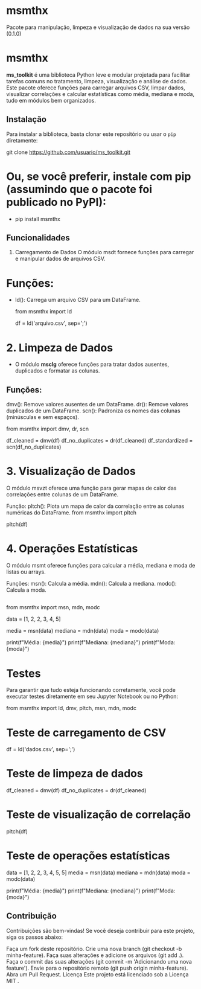 # msmthx
Pacote para manipulação, limpeza e visualização de dados na sua versão (0.1.0)





# msmthx

**ms_toolkit** é uma biblioteca Python leve e modular projetada para facilitar tarefas comuns no tratamento, limpeza, visualização e análise de dados. Este pacote oferece funções para carregar arquivos CSV, limpar dados, visualizar correlações e calcular estatísticas como média, mediana e moda, tudo em módulos bem organizados.

## Instalação

Para instalar a biblioteca, basta clonar este repositório ou usar o `pip` diretamente:

git clone https://github.com/usuario/ms_toolkit.git
##

# Ou, se você preferir, instale com pip (assumindo que o pacote foi publicado no PyPI):
- pip install msmthx

## Funcionalidades
1. Carregamento de Dados
O módulo msdt fornece funções para carregar e manipular dados de arquivos CSV.

# Funções:
- ld(): Carrega um arquivo CSV para um DataFrame.

   from msmthx import ld

  df = ld('arquivo.csv', sep=';')

##

# 2. Limpeza de Dados
- O módulo **msclg** oferece funções para tratar dados ausentes, duplicados e formatar as colunas.

## Funções:
dmv(): Remove valores ausentes de um DataFrame.
dr(): Remove valores duplicados de um DataFrame.
scn(): Padroniza os nomes das colunas (minúsculas e sem espaços).

from msmthx import dmv, dr, scn

df_cleaned = dmv(df)
df_no_duplicates = dr(df_cleaned)
df_standardized = scn(df_no_duplicates)

##


# 3. Visualização de Dados
O módulo msvzt oferece uma função para gerar mapas de calor das correlações entre colunas de um DataFrame.

Função:
pltch(): Plota um mapa de calor da correlação entre as colunas numéricas do DataFrame.
from msmthx import pltch

pltch(df)


##

# 4. Operações Estatísticas
O módulo msmt oferece funções para calcular a média, mediana e moda de listas ou arrays.

Funções:
msn(): Calcula a média.
mdn(): Calcula a mediana.
modc(): Calcula a moda.

##

from msmthx import msn, mdn, modc

data = [1, 2, 2, 3, 4, 5]

media = msn(data)
mediana = mdn(data)
moda = modc(data)

print(f"Média: {media}")
print(f"Mediana: {mediana}")
print(f"Moda: {moda}")

##

# Testes
Para garantir que tudo esteja funcionando corretamente, você pode executar testes diretamente em seu Jupyter Notebook ou no Python:

from msmthx import ld, dmv, pltch, msn, mdn, modc

# Teste de carregamento de CSV
df = ld('dados.csv', sep=';')

# Teste de limpeza de dados
df_cleaned = dmv(df)
df_no_duplicates = dr(df_cleaned)

# Teste de visualização de correlação
pltch(df)

# Teste de operações estatísticas
data = [1, 2, 2, 3, 4, 5, 5]
media = msn(data)
mediana = mdn(data)
moda = modc(data)

print(f"Média: {media}")
print(f"Mediana: {mediana}")
print(f"Moda: {moda}")

##

## Contribuição
Contribuições são bem-vindas! Se você deseja contribuir para este projeto, siga os passos abaixo:

Faça um fork deste repositório.
Crie uma nova branch (git checkout -b minha-feature).
Faça suas alterações e adicione os arquivos (git add .).
Faça o commit das suas alterações (git commit -m 'Adicionando uma nova feature').
Envie para o repositório remoto (git push origin minha-feature).
Abra um Pull Request.
Licença
Este projeto está licenciado sob a Licença MIT .








